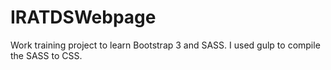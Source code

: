 # IRATDSWebpage
Work training project to learn Bootstrap 3 and SASS. I used gulp to compile the SASS to CSS.
